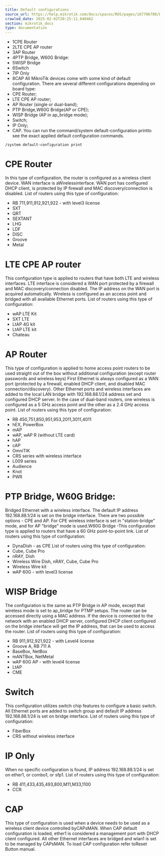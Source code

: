 ```yaml
---
title: Default configurations
source_url: https://help.mikrotik.com/docs/spaces/ROS/pages/167706788/Default+configurations ,
crawled_date: 2025-02-02T20:25:11.640462
section: mikrotik_docs
type: documentation
---
```


* 1CPE Router
* 2LTE CPE AP router
* 3AP Router
* 4PTP Bridge, W60G Bridge:
* 5WISP Bridge
* 6Switch
* 7IP Only
* 8CAP
All MikroTik devices come with some kind of default configuration. There are several different configurations depending on board type:
* CPE Router;
* LTE CPE AP router;
* AP Router (single or dual-band);
* PTP Bridge,W60G Bridge(AP or CPE);
* WISP Bridge (AP in ap_bridge mode);
* Switch;
* IP Only;
* CAP.
You can run the command/system default-configuration printto see the exact applied default configuration commands.
```
/system default-configuration print
```
# CPE Router
In this type of configuration, the router is configured as a wireless client device. WAN interface is aWirelessinterface. WAN port has configured DHCP client, is protected by IP firewall and MAC discovery/connection is disabled.
List of routers using this type of configuration:
* RB 711,911,912,921,922 - with level3 license
* SXT
* QRT
* SEXTANT
* LHG
* LDF
* DISC
* Groove
* Metal
# LTE CPE AP router
This configuration type is applied to routers that have both LTE and wireless interfaces. LTE interface is considered a WAN port protected by a firewall and MAC discovery/connection disabled. The IP address on the WAN port is acquired automatically. Wireless is configured as an access point and bridged with all available Ethernet ports.
List of routers using this type of configuration:
* wAP LTE Kit
* SXT LTE
* LtAP 4G kit
* LtAP LTE kit
* Chateau
# AP Router
This type of configuration is applied to home access point routers to be used straight out of the box without additional configuration (except router passwords and wireless keys)
First Ethernet is always configured as a WAN port (protected by a firewall, enabled DHCP client, and disabled MAC connection/discovery). Other Ethernet ports and wireless interfaces are added to the local LAN bridge with 192.168.88.1/24 address set and configured DHCP server. In the case of dual-band routers, one wireless is configured as a 5 GHz access point and the other as a 2.4 GHz access point.
List of routers using this type of configuration:
* RB 450,751,850,951,953,2011,3011,4011
* hEX, PowerBox
* mAP
* wAP, wAP R (without LTE card)
* hAP
* cAP
* OmniTIK
* CRS series with wireless interface
* L009 series
* Audience
* Knot
* PWR
# PTP Bridge, W60G Bridge:
Bridged Ethernet with a wireless interface. The default IP address 192.168.88.1/24 is set on the bridge interface. There are two possible options - CPE and AP. For CPE wireless interface is set in "station-bridge" mode, and for AP "bridge" mode is used.W60G Bridge -This configuration type is applied to routers that have a 60 GHz point-to-point link.
List of routers using this type of configuration:
* DynaDish - as CPE
List of routers using this type of configuration:
* Cube, Cube Pro
* nRAY, Dish
* Wireless Wire Dish, nRAY, Cube, Cube Pro
* Wireless Wire kit
* wAP 60G - with level3 license
# WISP Bridge
The configuration is the same as PTP Bridge in AP mode, except that wireless mode is set to ap_bridge for PTMP setups. The router can be accessed directly using a MAC address. If the device is connected to the network with an enabled DHCP server, configured DHCP client configured on the bridge interface will get the IP address, that can be used to access the router.
List of routers using this type of configuration:
* RB 911,912,921,922 - with Level4 license
* Groove A, RB 711 A
* BaseBox, NetBox
* mANTBox, NetMetal
* wAP 60G AP - with level4 license
* LtAP
* CME
# Switch
This configuration utilizes switch chip features to configure a basic switch. All Ethernet ports are added to switch group and default IP address 192.168.88.1/24 is set on bridge interface.
List of routers using this type of configuration:
* FiberBox
* CRS without wireless interface
# IP Only
When no specific configuration is found, IP address 192.168.88.1/24 is set on ether1, or combo1, or sfp1.
List of routers using this type of configuration:
* RB 411,433,435,493,800,M11,M33,1100
* CCR
# CAP
This type of configuration is used when a device needs to be used as a wireless client device controlled byCAPsMAN.
When CAP default configuration is loaded, ether1 is considered a management port with DHCP client configured. All other Ethernet interfaces are bridged and wlan1 is set to be managed by CAPsMAN.
To load CAP configuration refer toReset Button manual.